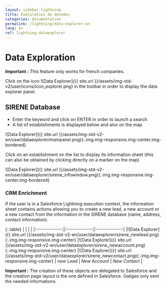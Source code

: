 ```yaml
---
layout: sidebar-lightning
title: Exploration de données
categories: documentation
permalink: /lightning/data-explorer-en
lang: en
ref: lightning-dataexplorer
---
```


# Data Exploration

<div class="alert alert-warning" role="alert"> <strong>Important :</strong> This feature only works for french companies.</div>

Click on the icon ![Data Explorer]({{ site.url }}/assets/img-std-v2/user/icons/icon_explorer.png) in the toolbar in order to display the data explorer panel.

## SIRENE Database

- Enter the keyword and click on ENTER in order to launch a search
- A list of establishments is displayed below and also on the map

![Data Explorer]({{ site.url }}/assets/img-std-v2-en/user/dataexplorer/mainpanel.png){:.img.img-responsive.img-center.img-bordered}

Click on an establishment on the list to display its information sheet (this can also be obtained by clicking directly on a marker on the map)

![Data Explorer]({{ site.url }}/assets/img-std-v2-en/user/dataexplorer/sirene_infowindow.png){:.img.img-responsive.img-center.img-bordered}

### CRM Enrichment

If the user is in a Salesforce Lightning execution context, the information sheet contains actions allowing you to create a new lead, a new account or a new contact from the information in the SIRENE database (name, address, contact information).

{:.table}
| | | |
|:-------------:|:-------------:|:-------------:|
|![Data Explorer]({{ site.url }}/assets/img-std-v2-en/user/dataexplorer/sirene_newlead.png){:.img.img-responsive.img-center} |![Data Explorer]({{ site.url }}/assets/img-std-v2-en/user/dataexplorer/sirene_newaccount.png){:.img.img-responsive.img-center} |![Data Explorer]({{ site.url }}/assets/img-std-v2/user/dataexplorer/sirene_newcontact.png){:.img.img-responsive.img-center}
| *new Lead* | *New Account* | *New Contact* |

<div class="alert alert-warning" role="alert"> <strong>Important :</strong> The creation of these objects are delegated to Salesforce and the creation page layout is the one defined in Salesforce. Galigeo only sent the needed informations.</div>
